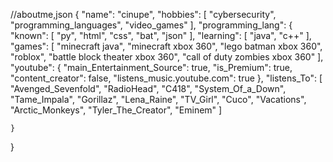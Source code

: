 //aboutme,json
{
    "name": "cinupe",
    "hobbies": [
        "cybersecurity",
        "programming_languages",
        "video_games"
    ],
    "programming_lang": {
        "known": [
            "py",
            "html",
            "css",
            "bat",
            "json"
        ],
        "learning": [
            "java",
            "c++"
        ],
        "games": [
            "minecraft java",
            "minecraft xbox 360",
            "lego batman xbox 360",
            "roblox",
            "battle block theater xbox 360",
            "call of duty zombies xbox 360"
        ],
        "youtube": {
            "main_Entertainment_Source": true,
            "is_Premium": true,
            "content_creator": false,
            "listens_music.youtube.com": true
        },
        "listens_To": [
            "Avenged_Sevenfold",
            "RadioHead",
            "C418",
            "System_Of_a_Down",
            "Tame_Impala",
            "Gorillaz",
            "Lena_Raine",
            "TV_Girl",
            "Cuco",
            "Vacations",
            "Arctic_Monkeys",
            "Tyler_The_Creator",
            "Eminem"
        ]
        
    }
}
